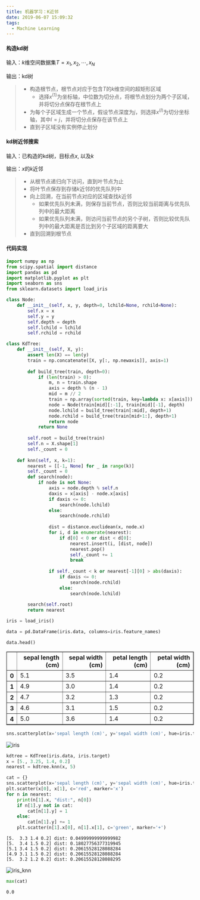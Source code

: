 ```yaml
---
title: 机器学习：K近邻
date: 2019-06-07 15:09:32
tags: 
  - Machine Learning
---
```


#### 构造kd树

输入：$k$维空间数据集$T = {x_{1}, x_{2}, \cdots, x_{N}}$

输出：kd树

> - 构造根节点，根节点对应于包含$T$的$k$维空间的超矩形区域
>   - 选择$x^{(1)}$为坐标轴，中位数为切分点，将根节点划分为两个子区域，并将切分点保存在根节点上
> - 为每个子区域生成一个节点，假设节点深度为$j$，则选择$x^{(l)}$为切分坐标轴，其中$l = j % k + 1$，并将切分点保存在该节点上
> - 直到子区域没有实例停止划分

<!--more-->

#### kd树近邻搜索

输入：已构造的kd树，目标点$x$, 以及$k$

输出：$x$的$k$近邻

> - 从根节点递归向下访问，直到叶节点为止
> - 将叶节点保存到存储$k$近邻的优先队列中
> - 向上回溯，在当前节点对应的区域查找$k$近邻
>   - 如果优先队列未满，则保存当前节点，否则比较当前距离与优先队列中的最大距离
>   - 如果优先队列未满，则访问当前节点的另个子树，否则比较优先队列中的最大距离是否比到另个子区域的距离要大
> - 直到回溯到根节点

#### 代码实现

```python
import numpy as np
from scipy.spatial import distance
import pandas as pd
import matplotlib.pyplot as plt
import seaborn as sns
from sklearn.datasets import load_iris
```

```python
class Node:
    def __init__(self, x, y, depth=0, lchild=None, rchild=None):
        self.x = x
        self.y = y
        self.depth = depth
        self.lchild = lchild
        self.rchild = rchild
```

```python
class KdTree:
    def __init__(self, X, y):
        assert len(X) == len(y)
        train = np.concatenate([X, y[:, np.newaxis]], axis=1)
        
        def build_tree(train, depth=0):
            if (len(train) > 0):
                m, n = train.shape
                axis = depth % (n - 1)
                mid = m // 2
                train = np.array(sorted(train, key=lambda x: x[axis]))
                node = Node(train[mid][:-1], train[mid][-1], depth)
                node.lchild = build_tree(train[:mid], depth+1)
                node.rchild = build_tree(train[mid+1:], depth+1)
                return node
            return None
        
        self.root = build_tree(train)
        self.n = X.shape[1]
        self._count = 0
        
    def knn(self, x, k=1):
        nearest = [[-1, None] for _ in range(k)]
        self._count = 0
        def search(node):
            if node is not None:
                axis = node.depth % self.n
                daxis = x[axis] - node.x[axis]
                if daxis <= 0:
                    search(node.lchild)
                else:
                    search(node.rchild)
                    
                dist = distance.euclidean(x, node.x)
                for i, d in enumerate(nearest):
                    if d[0] < 0 or dist < d[0]:
                        nearest.insert(i, [dist, node])
                        nearest.pop()
                        self._count += 1
                        break
                
                if self._count < k or nearest[-1][0] > abs(daxis):
                    if daxis <= 0:
                        search(node.rchild)
                    else:
                        search(node.lchild)
                        
        search(self.root)
        return nearest
```

```python
iris = load_iris()
```

```python
data = pd.DataFrame(iris.data, columns=iris.feature_names)
```

```python
data.head()
```

<table border="1" class="dataframe">
  <thead>
    <tr style="text-align: right;">
      <th></th>
      <th>sepal length (cm)</th>
      <th>sepal width (cm)</th>
      <th>petal length (cm)</th>
      <th>petal width (cm)</th>
    </tr>
  </thead>
  <tbody>
    <tr>
      <th>0</th>
      <td>5.1</td>
      <td>3.5</td>
      <td>1.4</td>
      <td>0.2</td>
    </tr>
    <tr>
      <th>1</th>
      <td>4.9</td>
      <td>3.0</td>
      <td>1.4</td>
      <td>0.2</td>
    </tr>
    <tr>
      <th>2</th>
      <td>4.7</td>
      <td>3.2</td>
      <td>1.3</td>
      <td>0.2</td>
    </tr>
    <tr>
      <th>3</th>
      <td>4.6</td>
      <td>3.1</td>
      <td>1.5</td>
      <td>0.2</td>
    </tr>
    <tr>
      <th>4</th>
      <td>5.0</td>
      <td>3.6</td>
      <td>1.4</td>
      <td>0.2</td>
    </tr>
  </tbody>
</table>

```python
sns.scatterplot(x='sepal length (cm)', y='sepal width (cm)', hue=iris.target, data=data)
```

![iris](https://github.com/trierbo/blog-source/raw/master/pics/knn/iris.png)

```python
kdtree = KdTree(iris.data, iris.target)
x = [5., 3.25, 1.4, 0.2]
nearest = kdtree.knn(x, 5)
```


```python
cat = {}
sns.scatterplot(x='sepal length (cm)', y='sepal width (cm)', hue=iris.target, data=data)
plt.scatter(x[0], x[1], c='red', marker='x')
for n in nearest:
    print(n[1].x, "dist:", n[0])
    if n[1].y not in cat:
        cat[n[1].y] = 1
    else:
        cat[n[1].y] += 1
    plt.scatter(n[1].x[0], n[1].x[1], c='green', marker='+')
```

    [5.  3.3 1.4 0.2] dist: 0.04999999999999982
    [5.  3.4 1.5 0.2] dist: 0.18027756377319945
    [5.1 3.4 1.5 0.2] dist: 0.20615528128088284
    [4.9 3.1 1.5 0.2] dist: 0.20615528128088284
    [5.  3.2 1.2 0.2] dist: 0.20615528128088295

![iris_knn](https://github.com/trierbo/blog-source/raw/master/pics/knn/iris_knn.png)

```python
max(cat)
```


    0.0


